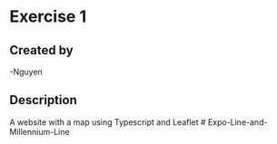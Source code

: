 # Exercise 1

## Created by

-Nguyen

## Description

A website with a map using Typescript and Leaflet
#   E x p o - L i n e - a n d - M i l l e n n i u m - L i n e  
 